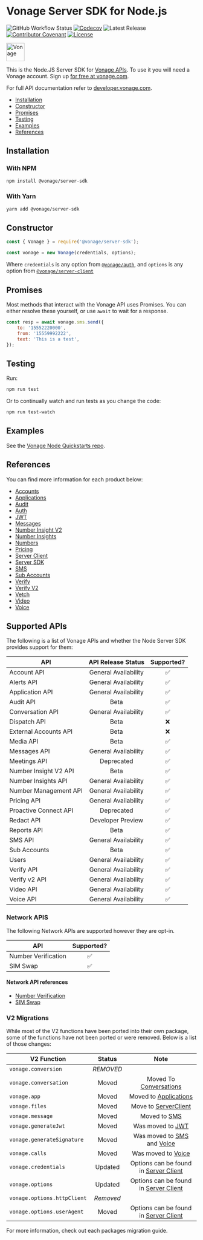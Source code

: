 # Vonage Server SDK for Node.js

![GitHub Workflow Status](https://img.shields.io/github/actions/workflow/status/vonage/vonage-node-sdk/ci.yml?branch=3.x) [![Codecov](https://img.shields.io/codecov/c/github/vonage/vonage-node-sdk?label=Codecov&logo=codecov&style=flat-square)](https://codecov.io/gh/Vonage/vonage-server-sdk) ![Latest Release](https://img.shields.io/npm/v/@vonage/server-sdk?label=%40vonage%2Fserver-sdk&style=flat-square) [![Contributor Covenant](https://img.shields.io/badge/Contributor%20Covenant-v2.0%20adopted-ff69b4.svg?style=flat-square)](../../CODE_OF_CONDUCT.md) [![License](https://img.shields.io/npm/l/@vonage/accounts?label=License&style=flat-square)][license]

<img src="https://developer.nexmo.com/images/logos/vbc-logo.svg" height="48px" alt="Vonage" />

This is the Node.JS Server SDK for [Vonage APIs](https://www.vonage.com/). To use it you will need a Vonage account. Sign up [for free at vonage.com][signup].

For full API documentation refer to [developer.vonage.com](https://developer.vonage.com/).

* [Installation](#installation)
* [Constructor](#constructor)
* [Promises](#promises)
* [Testing](#testing)
* [Examples](#examples)
* [References](#references)


## Installation

### With NPM

```bash
npm install @vonage/server-sdk
```

### With Yarn

```bash
yarn add @vonage/server-sdk
```

## Constructor

```js
const { Vonage } = require('@vonage/server-sdk');

const vonage = new Vonage(credentials, options);
```

Where `credentials` is any option from [`@vonage/auth`](https://github.com/Vonage/vonage-node-sdk/blob/3.x/packages/auth/README.md#options), and `options` is any option from [`@vonage/server-client`](https://github.com/Vonage/vonage-node-sdk/blob/3.x/packages/server-client/README.md#options)

## Promises

Most methods that interact with the Vonage API uses Promises. You can either resolve these yourself, or use `await` to wait for a response.

```js
const resp = await vonage.sms.send({
    to: '15552220000',
    from: '15559992222',
    text: 'This is a test',
});
```

## Testing

Run:

```bash
npm run test
```

Or to continually watch and run tests as you change the code:

```bash
npm run test-watch
```

## Examples

See the [Vonage Node Quickstarts repo](https://github.com/Vonage/vonage-node-code-snippets).


## References

You can find more information for each product below:

* [Accounts][accounts]
* [Applications][applications]
* [Audit](https://github.com/Vonage/vonage-node-sdk/blob/3.x/packages/audit/README.md)
* [Auth][auth]
* [JWT][jwt]
* [Messages](https://github.com/Vonage/vonage-node-sdk/blob/3.x/packages/messages/README.md)
* [Number Insight V2](https://github.com/Vonage/vonage-node-sdk/blob/3.x/packages/number-insight-v2/README.md)
* [Number Insights](https://github.com/Vonage/vonage-node-sdk/blob/3.x/packages/number-insights/README.md)
* [Numbers](https://github.com/Vonage/vonage-node-sdk/blob/3.x/packages/numbers/README.md)
* [Pricing](https://github.com/Vonage/vonage-node-sdk/blob/3.x/packages/pricing/README.md)
* [Server Client][server-client]
* [Server SDK](https://github.com/Vonage/vonage-node-sdk/blob/3.x/packages/server-sdk/README.md)
* [SMS][sms]
* [Sub Accounts](https://github.com/Vonage/vonage-node-sdk/blob/3.x/packages/subaccounts/README.md)
* [Verify](https://github.com/Vonage/vonage-node-sdk/blob/3.x/packages/verify/README.md)
* [Verify V2](https://github.com/Vonage/vonage-node-sdk/blob/3.x/packages/verify2/README.md)
* [Vetch](https://github.com/Vonage/vonage-node-sdk/blob/3.x/packages/vetch/README.md)
* [Video](https://github.com/Vonage/vonage-node-sdk/blob/3.x/packages/video/README.md)
* [Voice][voice]

## Supported APIs

The following is a list of Vonage APIs and whether the Node Server SDK provides support for them:

| API                   |  API Release Status  | Supported? |
|-----------------------|:--------------------:|:----------:|
| Account API           | General Availability |     ✅      |
| Alerts API            | General Availability |     ✅      |
| Application API       | General Availability |     ✅      |
| Audit API             |         Beta         |     ✅      |
| Conversation API      | General Availability |     ✅      |
| Dispatch API          |         Beta         |     ❌      |
| External Accounts API |         Beta         |     ❌      |
| Media API             |         Beta         |     ✅      |
| Messages API          | General Availability |     ✅      |
| Meetings API          |      Deprecated      |     ✅      |
| Number Insight V2 API |         Beta         |     ✅      |
| Number Insights API   | General Availability |     ✅      |
| Number Management API | General Availability |     ✅      |
| Pricing API           | General Availability |     ✅      |
| Proactive Connect API |      Deprecated      |     ✅      |
| Redact API            |  Developer Preview   |     ✅      |
| Reports API           |         Beta         |     ✅      |
| SMS API               | General Availability |     ✅      |
| Sub Accounts          |         Beta         |     ✅      |
| Users                 | General Availability |     ✅      |
| Verify API            | General Availability |     ✅      |
| Verify v2 API         | General Availability |     ✅      |
| Video API             | General Availability |     ✅      |
| Voice API             | General Availability |     ✅      |

### Network APIS

The following Network APIs are supported however they are opt-in.

| API                   | Supported? |
|-----------------------|:----------:|
| Number Verification   |     ✅     |
| SIM Swap              |     ✅     |

#### Network API references

* [Number Verification](https://github.com/Vonage/vonage-node-sdk/blob/3.x/packages/network-number-verification/README.md)
* [SIM Swap](https://github.com/Vonage/vonage-node-sdk/blob/3.x/packages/network-sim-swap/README.md)

### V2 Migrations

While most of the V2 functions have been ported into their own package, some of the functions have not been ported or were removed. Below is a list of those changes:

| V2 Function                 |  Status   |                          Note                          |
|-----------------------------|:---------:|:------------------------------------------------------:|
| `vonage.conversion`         | _REMOVED_ |                                                        |
| `vonage.conversation`       |   Moved   |        Moved To [Conversations][conversations]         |
| `vonage.app`                |   Moved   |         Moved to [Applications][applications]          |
| `vonage.files`              |   Moved   |         Move to [ServerClient][server-client]          |
| `vonage.message`            |   Moved   |                  Moved to [SMS][sms]                   |
| `vonage.generateJwt`        |   Moved   |                Was moved to [JWT][jwt]                 |
| `vonage.generateSignature`  |   Moved   |       Was moved to [SMS][sms] and [Voice][voice]       |
| `vonage.calls`              |   Moved   |              Was moved to [Voice][voice]               |
| `vonage.credentials`        |  Updated  | Options can be found in [Server Client][server-client] |
| `vonage.options`            |  Updated  | Options can be found in [Server Client][server-client] |
| `vonage.options.httpClient` | _Removed_ |                                                        |
| `vonage.options.userAgent`  |   Moved   | Options can be found in [Server Client][server-client] |

For more information, check out each packages migration guide.

[accounts]: https://github.com/Vonage/vonage-node-sdk/blob/3.x/packages/accounts/README.md
[applications]: https://github.com/Vonage/vonage-node-sdk/blob/3.x/packages/applications/README.md
[auth]: https://github.com/Vonage/vonage-node-sdk/blob/3.x/packages/auth/README.md
[sms]: https://github.com/Vonage/vonage-node-sdk/blob/3.x/packages/sms/README.md
[server-client]: https://github.com/Vonage/vonage-node-sdk/blob/3.x/packages/server-client/README.md
[jwt]: https://github.com/Vonage/vonage-node-sdk/blob/3.x/packages/jwt/README.md
[conversations]: https://github.com/Vonage/vonage-node-sdk/blob/3.x/packages/conversations/README.md
[voice]: https://github.com/Vonage/vonage-node-sdk/blob/3.x/packages/voice/README.md
[signup]: https://dashboard.nexmo.com/sign-up?utm_source=DEV_REL&utm_medium=github&utm_campaign=node-server-sdk
[license]: LICENSE.txt
